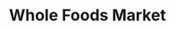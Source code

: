 ---
title: "Whole Foods Market"
url: /denver/whole-foods-market-wewatta-street/
shop: supermarket
---